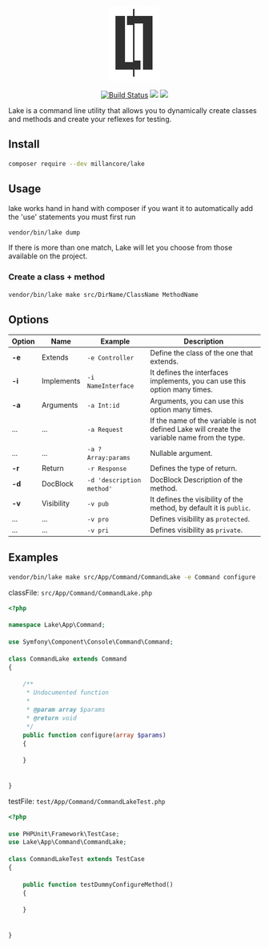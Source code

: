 <p align="center"><img src="https://raw.githubusercontent.com/millancore/lake/master/logo.jpg"></p>

<p align="center">
<a href="https://travis-ci.org/millancore/lake?branch=master"><img src="https://travis-ci.org/millancore/lake.svg?branch=master" alt="Build Status"></a>
<a href="https://codeclimate.com/github/millancore/lake/maintainability"><img src="https://api.codeclimate.com/v1/badges/802c342410008cbd8c08/maintainability" /></a>
<a href="https://codeclimate.com/github/millancore/lake/test_coverage"><img src="https://api.codeclimate.com/v1/badges/802c342410008cbd8c08/test_coverage" /></a>
</p>

Lake is a command line utility that allows you to dynamically create classes and methods and create your reflexes for testing.


## Install 
```bash
composer require --dev millancore/lake
```

## Usage

lake works hand in hand with composer if you want it to automatically add the 'use' statements you must first run 

```bash
vendor/bin/lake dump
```
If there is more than one match, Lake will let you choose from those available on the project.


### Create a class + method

```bash
vendor/bin/lake make src/DirName/ClassName MethodName 
```

## Options


Option | Name   | Example | Description
------ | ------ | ------- | -----------
**-e** | Extends    | `-e Controller` |  Define the class of the one that extends. 
**-i** | Implements | `-i NameInterface` | It defines the interfaces implements, you can use this option many times. 
**-a** | Arguments  | `-a Int:id` | Arguments, you can use this option many times.
...    | ...       | `-a Request`| If the name of the variable is not defined Lake will create the variable name from the type.
...    | ...       | `-a ?Array:params` | Nullable argument.
**-r** | Return     | `-r Response` | Defines the type of return.
**-d** | DocBlock   | `-d 'description method'` | DocBlock Description of the method.
**-v** | Visibility | `-v pub` | It defines the visibility of the method, by default it is `public`.
...    | ...       | `-v pro` | Defines visibility as `protected`.
...    | ...       | `-v pri` | Defines visibility as `private`.



## Examples

```bash
vendor/bin/lake make src/App/Command/CommandLake -e Command configure -a array:params
```


classFile: `src/App/Command/CommandLake.php`
```php
<?php

namespace Lake\App\Command;

use Symfony\Component\Console\Command\Command;

class CommandLake extends Command
{

    /**
     * Undocumented function
     *
     * @param array $params
     * @return void
     */
    public function configure(array $params)
    {

    }


}
```
testFile: `test/App/Command/CommandLakeTest.php`

```php
<?php

use PHPUnit\Framework\TestCase;
use Lake\App\Command\CommandLake;

class CommandLakeTest extends TestCase
{

    public function testDummyConfigureMethod()
    {

    }


}
```


